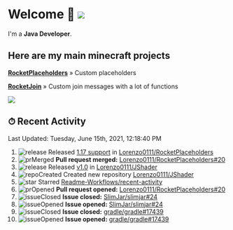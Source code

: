 # Welcome 👋 ![](https://hit.yhype.me/github/profile?user_id=69311874)

I'm a **Java Developer**.

## Here are my main minecraft projects

**[RocketPlaceholders](https://github.com/Lorenzo0111/RocketPlaceholders)** » Custom placeholders

**[RocketJoin](https://github.com/Lorenzo0111/RocketJoin)** » Custom join messages with a lot of functions

[![](https://github-readme-stats.vercel.app/api?username=Lorenzo0111&show_icons=true&count_private=true)](https://github.com/Lorenzo0111)

## ⏱ Recent Activity

<!--RECENT_ACTIVITY:last_update-->
Last Updated: Tuesday, June 15th, 2021, 12:18:40 PM
<!--RECENT_ACTIVITY:last_update_end-->

<!--RECENT_ACTIVITY:start-->
1. ![release] Released [1.17 support](https://github.com/Lorenzo0111/RocketPlaceholders/releases/tag/1.9.2) in [Lorenzo0111/RocketPlaceholders](https://github.com/Lorenzo0111/RocketPlaceholders)
2. ![prMerged] **Pull request merged:** [Lorenzo0111/RocketPlaceholders#20](https://github.com/Lorenzo0111/RocketPlaceholders/pull/20)
3. ![release] Released [v1.0](https://github.com/Lorenzo0111/JShader/releases/tag/1.0) in [Lorenzo0111/JShader](https://github.com/Lorenzo0111/JShader)
4. ![repoCreated] Created new repository [Lorenzo0111/JShader](https://github.com/Lorenzo0111/JShader)
5. ![star] Starred [Readme-Workflows/recent-activity](https://github.com/Readme-Workflows/recent-activity)
6. ![prOpened] **Pull request opened:** [Lorenzo0111/RocketPlaceholders#20](https://github.com/Lorenzo0111/RocketPlaceholders/pull/20)
7. ![issueClosed] **Issue closed:** [SlimJar/slimjar#24](https://github.com/SlimJar/slimjar/issues/24)
8. ![issueOpened] **Issue opened:** [SlimJar/slimjar#24](https://github.com/SlimJar/slimjar/issues/24)
9. ![issueClosed] **Issue closed:** [gradle/gradle#17439](https://github.com/gradle/gradle/issues/17439)
10. ![issueOpened] **Issue opened:** [gradle/gradle#17439](https://github.com/gradle/gradle/issues/17439)
<!--RECENT_ACTIVITY:end-->

[issueOpened]: https://cdn.jsdelivr.net/gh/Readme-Workflows/Readme-Icons@main/icons/octicons/IssueOpenedOld.svg
[issueClosed]: https://cdn.jsdelivr.net/gh/Readme-Workflows/Readme-Icons@main/icons/octicons/IssueClosedOld.svg

[prOpened]: https://cdn.jsdelivr.net/gh/Readme-Workflows/Readme-Icons@main/icons/octicons/PullRequestOpened.svg
[prClosed]: https://cdn.jsdelivr.net/gh/Readme-Workflows/Readme-Icons@main/icons/octicons/PullRequestClosed.svg
[prMerged]: https://cdn.jsdelivr.net/gh/Readme-Workflows/Readme-Icons@main/icons/octicons/PullRequestMerged.svg

[comment]: https://cdn.jsdelivr.net/gh/Readme-Workflows/Readme-Icons@main/icons/octicons/Comment.svg

[changesRequested]: https://cdn.jsdelivr.net/gh/Readme-Workflows/Readme-Icons@main/icons/octicons/RequestedChanges.svg
[approved]: https://cdn.jsdelivr.net/gh/Readme-Workflows/Readme-Icons@main/icons/octicons/ApprovedChanges.svg

[repoCreated]: https://cdn.jsdelivr.net/gh/Readme-Workflows/Readme-Icons@main/icons/octicons/Repository.svg
[release]: https://cdn.jsdelivr.net/gh/Readme-Workflows/Readme-Icons@main/icons/octicons/Release.svg
[star]: https://cdn.jsdelivr.net/gh/Readme-Workflows/Readme-Icons@main/icons/octicons/StarredRepository.svg
[wiki]: https://cdn.jsdelivr.net/gh/Readme-Workflows/Readme-Icons@main/icons/octicons/Wiki.svg
[fork]: https://cdn.jsdelivr.net/gh/Readme-Workflows/Readme-Icons@main/icons/octicons/ForkedRepository.svg
[people]: https://cdn.jsdelivr.net/gh/Readme-Workflows/Readme-Icons@main/icons/octicons/People.svg
